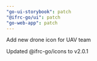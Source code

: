 ```yaml
---
"go-ui-storybook": patch
"@ifrc-go/ui": patch
"go-web-app": patch
---
```


Add new drone icon for UAV team

Updated @ifrc-go/icons to v2.0.1
